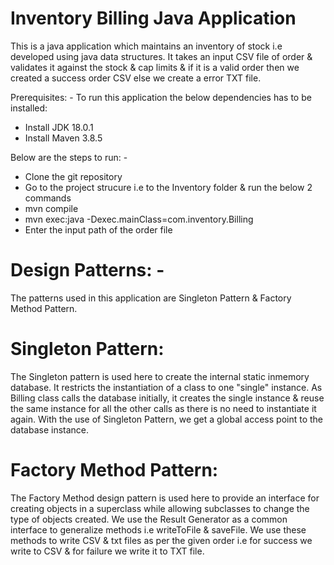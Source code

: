 # Inventory Billing Java Application

This is a java application which maintains an inventory of stock i.e developed using java data structures. It takes an input CSV file of order & validates it against the stock & cap limits & if it is a valid order then we created a success order CSV else we create a error TXT file.

Prerequisites: -
To run this application the below dependencies has to be installed:

- Install JDK 18.0.1
- Install Maven 3.8.5

Below are the steps to run: -

- Clone the git repository
- Go to the project strucure i.e to the Inventory folder & run the below 2 commands
- mvn compile
- mvn exec:java -Dexec.mainClass=com.inventory.Billing
- Enter the input path of the order file

# Design Patterns: -

The patterns used in this application are Singleton Pattern & Factory Method Pattern.

# Singleton Pattern:

The Singleton pattern is used here to create the internal static inmemory database. It restricts the instantiation of a class to one "single" instance. As Billing class calls the database initially, it creates the single instance & reuse the same instance for all the other calls as there is no need to instantiate it again. With the use of Singleton Pattern, we get a global access point to the database instance.

# Factory Method Pattern:

The Factory Method design pattern is used here to provide an interface for creating objects in a superclass while allowing subclasses to change the type of objects created. We use the Result Generator as a common interface to generalize methods i.e writeToFile & saveFile. We use these methods to write CSV & txt files as per the given order i.e for success we write to CSV & for failure we write it to TXT file.
